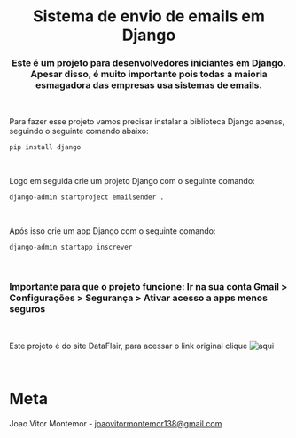 <h1 align="center">Sistema de envio de emails em Django</h1>

<h3 align="center">Este é um projeto para desenvolvedores iniciantes em Django. Apesar disso, é muito importante pois todas a maioria esmagadora das empresas usa sistemas de emails.</h3>

<br/>

<p>Para fazer esse projeto vamos precisar instalar a biblioteca Django apenas, seguindo o seguinte comando abaixo:</p>

```
pip install django
```

<br/>

<p>Logo em seguida crie um projeto Django com o seguinte comando:</p>

```
django-admin startproject emailsender .
```

<br/>

<p>Após isso crie um app Django com o seguinte comando:</p>

```
django-admin startapp inscrever
```

<br/>

<h3>Importante para que o projeto funcione: Ir na sua conta Gmail > Configurações > Segurança > Ativar acesso a apps menos seguros</h3>

<br/>

Este projeto é do site DataFlair, para acessar o link original clique ![aqui](https://data-flair.training/blogs/django-send-email/)

<br/>

<h1>Meta</h1
 
Joao Vitor Montemor - joaovitormontemor138@gmail.com
